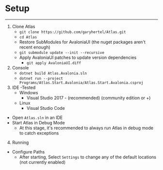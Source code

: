 

# Setup
---
1. Clone Atlas
    - `git clone https://github.com/garyhertel/Atlas.git`
    - `cd Atlas`
    - Restore SubModules for AvaloniaUI (the nuget packages aren't recent enough)
    - `git submodule update --init --recursive`
    - Apply AvaloniaUI patches to update version dependencies
      - `git apply AvaloniaUI.diff`
2. Console
    - `dotnet build Atlas.Avalonia.sln`
    - `dotnet run --project Programs/Atlas.Start.Avalonia/Atlas.Start.Avalonia.csproj`
3. IDE
  -Tested
    - Windows
      - Visual Studio 2017 - (recommended) (community edition or +)
    - Linux
        - Visual Studio Code
  - Open `Atlas.sln` in an IDE
  - Start Atlas in Debug Mode
    - At this stage, it's recommended to always run Atlas in debug mode to catch exceptions
4. Running
  - Configure Paths
    - After starting, Select `Settings` to change any of the default locations (not currently enabled)
    
